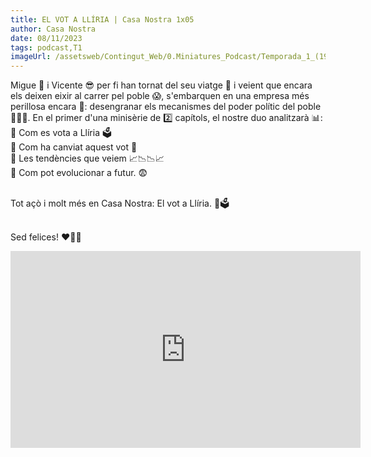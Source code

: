```yaml
---
title: EL VOT A LLÍRIA | Casa Nostra 1x05
author: Casa Nostra
date: 08/11/2023
tags: podcast,T1
imageUrl: /assetsweb/Contingut_Web/0.Miniatures_Podcast/Temporada_1_(1920x1080)/CASANOSTRA_Capíto05_1920x1080.jpg
---
```


<p>Migue 🥸 i Vicente 😎 per fi han tornat del seu viatge 📰 i veient que encara els deixen eixir al carrer pel poble 😱, s&#39;embarquen en una empresa més perillosa encara 🤩: desengranar els mecanismes del poder polític del poble 👔🕵🏻. En el primer d&#39;una minisèrie de 2️⃣ capítols, el nostre duo analitzarà 📊: 
<br>📌 Com es vota a Llíria 🗳️
<br>📌 Com ha canviat aquest vot 🤭
<br>📌 Les tendències que veiem 📈📉📉📈
<br>📌 Com pot evolucionar a futur. 😨

<br>Tot açò i molt més en Casa Nostra: El vot a Llíria. 📩🗳️

<br>Sed felices! ❤️🫶🏻</p>

<iframe width="560" height="315" src="https://www.youtube.com/embed/cR7sxU58jFo?si=NC3oaAChfQNz4VEa" title="YouTube video player" frameborder="0" allow="accelerometer; autoplay; clipboard-write; encrypted-media; gyroscope; picture-in-picture; web-share" referrerpolicy="strict-origin-when-cross-origin" allowfullscreen></iframe>
